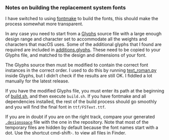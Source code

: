 ### Notes on building the replacement system fonts

I have switched to using [fontmake](https://github.com/googlei18n/fontmake) to build the fonts, this should make the process somewhat more transparent.

In any case you need to start from a [Glyphs](https://glyphsapp.com) source file with a large enough design range and character set to accommodate all the weights and characters that macOS uses. Some of the additional glyphs that I found are required are included in [additions.glyphs](https://github.com/jenskutilek/FiraSystemFontReplacement/blob/sierra/source_glyphs/additions.glyphs). These need to be copied to your Glyphs file, and matched to the design and dimensions of your font.

The Glyphs source then must be modified to contain the correct font instances in the correct order. I used to do this by running [text_roman.py](https://github.com/jenskutilek/FiraSystemFontReplacement/blob/sierra/scripts/text_roman.py) inside Glyphs, but I didn’t check if the results are still OK. I fiddled a lot manually for the latest release.

If you have the modified Glyphs file, you must enter its path at the beginning of [build.sh](https://github.com/jenskutilek/FiraSystemFontReplacement/blob/sierra/build.sh), and then execute `build.sh`. If you have fontmake and all dependencies installed, the rest of the build process should go smoothly and you will find the final font in `ttf/FSText.ttf`.

If you are in doubt if you are on the right track, compare your generated [`.designspace`](https://github.com/LettError/designSpaceDocument) file with the one in the repository. Note that most of the temporary files are hidden by default because the font names start with a dot. Use the shortcut cmd-shift-. to view all files in Finder.
